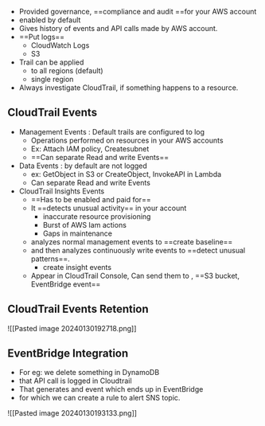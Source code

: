 - Provided governance, ==compliance and audit ==for your AWS account 
- enabled by default 
- Gives history of events and API calls made by AWS account. 
- ==Put logs== 
	- CloudWatch Logs 
	- S3
- Trail can be applied 
	- to all regions (default)
	- single region 
- Always investigate CloudTrail, if something happens to a resource. 

## CloudTrail Events
- Management Events : Default trails are configured to log
	- Operations performed on resources in your AWS accounts 
	- Ex: Attach IAM policy, Createsubnet
	- ==Can separate Read and write Events==
- Data Events :  by default are not logged
	- ex: GetObject in S3 or CreateObject, InvokeAPI in Lambda
	- Can separate Read and write Events
- CloudTrail Insights Events
	- ==Has to be enabled and paid for==
	- It ==detects unusual activity== in your account 
		- inaccurate resource provisioning 
		- Burst of AWS Iam actions
		- Gaps in maintenance 
	- analyzes normal management events to ==create baseline== 
	- and then analyzes continuously  write events to ==detect unusual patterns==.
		- create insight events
	- Appear in CloudTrail Console, Can send them to , ==S3 bucket, EventBridge event==

## CloudTrail Events Retention 
![[Pasted image 20240130192718.png]]

## EventBridge Integration
- For eg: we delete something in DynamoDB 
- that API call is logged in Cloudtrail 
- That generates and event which ends up in EventBridge
- for which we can create a rule to alert SNS topic. 

![[Pasted image 20240130193133.png]]

